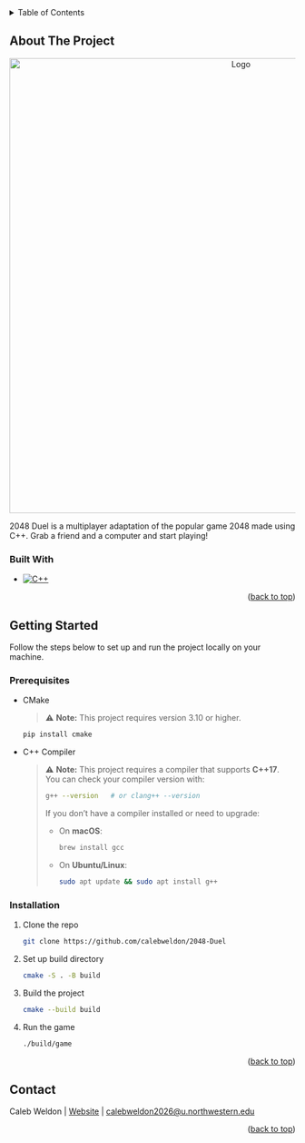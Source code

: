 <!-- TABLE OF CONTENTS -->
<details>
  <summary>Table of Contents</summary>
  <ol>
    <li>
      <a href="#about-the-project">About The Project</a>
      <ul>
        <li><a href="#built-with">Built With</a></li>
      </ul>
    </li>
    <li>
      <a href="#getting-started">Getting Started</a>
      <ul>
        <li><a href="#prerequisites">Prerequisites</a></li>
        <li><a href="#installation">Installation</a></li>
      </ul>
    </li>
    <li><a href="#contact">Contact</a></li>
  </ol>
</details>



<!-- ABOUT THE PROJECT -->
## About The Project

<div align="center">
  <img src="https://github.com/calebweldon/2048-Duel/assets/132513904/b6acd17a-cbf9-4b47-ba6d-018ff5dc9b82" alt="Logo" width="800" height="800">
</div>

2048 Duel is a multiplayer adaptation of the popular game 2048 made using C++. Grab a friend and a computer and start playing!



<!-- BUILT WITH -->
### Built With
* [![C++][C++-badge]][C++-url]

<p align="right">(<a href="#readme-top">back to top</a>)</p>



<!-- GETTING STARTED -->
## Getting Started

Follow the steps below to set up and run the project locally on your machine.

### Prerequisites

* CMake
  > ⚠️ **Note:** This project requires version 3.10 or higher. 
  ```sh
  pip install cmake
  ```

* C++ Compiler 
  > ⚠️ **Note:** This project requires a compiler that supports **C++17**.
  > You can check your compiler version with:
  > ```sh
  > g++ --version   # or clang++ --version
  > ```
  > If you don’t have a compiler installed or need to upgrade:
  > - On **macOS**:  
  >   ```sh
  >   brew install gcc
  >   ```
  > - On **Ubuntu/Linux**:  
  >   ```sh
  >   sudo apt update && sudo apt install g++
  >   ```

### Installation

1. Clone the repo
   ```sh
   git clone https://github.com/calebweldon/2048-Duel
   ```
2. Set up build directory
   ```sh
   cmake -S . -B build
   ```
3. Build the project
   ```sh
   cmake --build build
   ```
4. Run the game
   ```sh
   ./build/game
   ```

<p align="right">(<a href="#readme-top">back to top</a>)</p>



<!-- CONTACT -->
## Contact

Caleb Weldon | [Website](https://calebweldon.com/) | calebweldon2026@u.northwestern.edu

<p align="right">(<a href="#readme-top">back to top</a>)</p>



<!-- MARKDOWN LINKS & IMAGES -->
[C++-badge]: https://img.shields.io/badge/C++-00599C?style=for-the-badge&logo=cplusplus&logoColor=white
[C++-url]: https://cplusplus.com/
